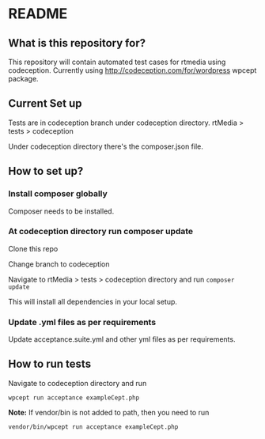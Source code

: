 # README #


## What is this repository for?

This repository will contain automated test cases for rtmedia using codeception. Currently using http://codeception.com/for/wordpress wpcept package.

## Current Set up

Tests are in codeception branch under codeception directory. rtMedia > tests > codeception

Under codeception directory there's the composer.json file.


## How to set up?

### Install composer globally

Composer needs to be installed. 

### At codeception directory run composer update

Clone this repo 

Change branch to codeception

Navigate to rtMedia > tests > codeception directory and run `composer update`

This will install all dependencies in your local setup.


### Update .yml files as per requirements

Update acceptance.suite.yml and other yml files as per requirements.

## How to run tests

Navigate to codeception directory and run

`wpcept run acceptance exampleCept.php`

**Note:** If vendor/bin is not added to path, then you need to run

`vendor/bin/wpcept run acceptance exampleCept.php`
